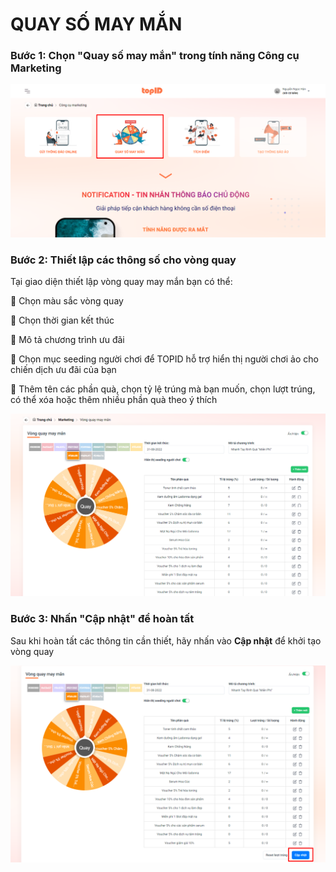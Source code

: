 # QUAY SỐ MAY MẮN

### Bước 1: Chọn "Quay số may mắn" trong tính năng Công cụ Marketing

![](<../../.gitbook/assets/image (21) (1).png>)

### Bước 2: Thiết lập các thông số cho vòng quay

Tại giao diện thiết lập vòng quay may mắn bạn có thể:

🔹 Chọn màu sắc vòng quay

🔹 Chọn thời gian kết thúc&#x20;

🔹 Mô tả chương trình ưu đãi

🔹 Chọn mục seeding người chơi để TOPID hỗ trợ hiển thị người chơi ảo cho chiến dịch ưu đãi của bạn

🔹 Thêm tên các phần quà, chọn tỷ lệ trúng mà bạn muốn, chọn lượt trúng, có thể xóa hoặc thêm nhiều phần quà theo ý thích



![](<../../.gitbook/assets/image (28).png>)

### Bước 3: Nhấn "Cập nhật" để hoàn tất

Sau khi hoàn tất các thông tin cần thiết, hãy nhấn vào **Cập nhật** để khởi tạo vòng quay

![](<../../.gitbook/assets/image (9).png>)

##
